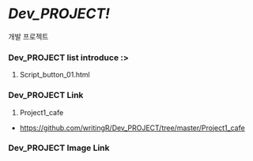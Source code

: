 ***Dev_PROJECT!***
============ 
개발 프로젝트

### Dev_PROJECT list introduce :>
1. Script_button_01.html
### Dev_PROJECT Link
1. Project1_cafe
- https://github.com/writingR/Dev_PROJECT/tree/master/Project1_cafe
### Dev_PROJECT Image Link

